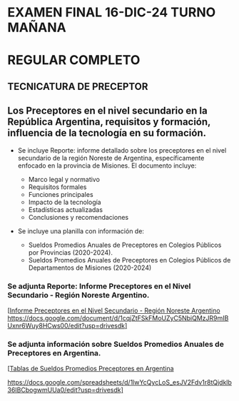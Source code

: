 # EXAMEN FINAL 16-DIC-24 TURNO MAÑANA 
   # REGULAR COMPLETO
   ## TECNICATURA DE PRECEPTOR
   
   ## Los Preceptores en el nivel secundario en la República Argentina, requisitos y formación, influencia de la tecnología en su formación.

   * Se incluye Reporte: informe detallado sobre los preceptores en el nivel secundario de la región Noreste de Argentina, específicamente enfocado en la provincia de Misiones. El documento incluye:
     - Marco legal y normativo
     - Requisitos formales
     - Funciones principales
     - Impacto de la tecnología
     - Estadísticas actualizadas
     - Conclusiones y recomendaciones
   
   * Se incluye una planilla con información de:
     - Sueldos Promedios Anuales de Preceptores en Colegios Públicos por Provincias (2020-2024).
     - Sueldos Promedios Anuales de Preceptores en Colegios Públicos de Departamentos de Misiones (2020-2024)
   
   ### Se adjunta Reporte: Informe Preceptores en el Nivel Secundario - Región Noreste Argentino.
   [[Informe Preceptores en el Nivel Secundario - Región Noreste Argentino](https://docs.google.com/document/d/1cqjZtFSkFMoUZyC5NbiQMzJR9mIBUxnr6Wuy8HCws00/edit?tab=t.0) https://docs.google.com/document/d/1cqjZtFSkFMoUZyC5NbiQMzJR9mIBUxnr6Wuy8HCws00/edit?usp=drivesdk]
   
   ### Se adjunta información sobre Sueldos Promedios Anuales de Preceptores en Argentina.
   [[Tablas de Sueldos Promedios Preceptores en Argentina](https://docs.google.com/spreadsheets/d/1lwYcQycLoS_esJV2Fdv1r8tQjdklb36IBCbogwmUUa0/edit?gid=0#gid=0)
   
   https://docs.google.com/spreadsheets/d/1lwYcQycLoS_esJV2Fdv1r8tQjdklb36IBCbogwmUUa0/edit?usp=drivesdk]
